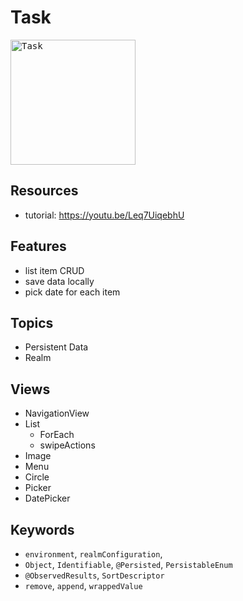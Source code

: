 # Task

<kbd><img src="https://user-images.githubusercontent.com/12739843/153761873-c8a80c16-1f2a-4afa-b1ba-cf8b72abe5a1.gif" width="200px" alt="Task"/></kbd>

## Resources

- tutorial: https://youtu.be/Leq7UiqebhU

## Features

- list item CRUD
- save data locally
- pick date for each item

## Topics

- Persistent Data
- Realm

## Views

- NavigationView
- List
  - ForEach
  - swipeActions
- Image
- Menu
- Circle
- Picker
- DatePicker

## Keywords

- `environment`, `realmConfiguration`,
- `Object`, `Identifiable`, `@Persisted`, `PersistableEnum`
- `@ObservedResults`, `SortDescriptor`
- `remove`, `append`, `wrappedValue`
